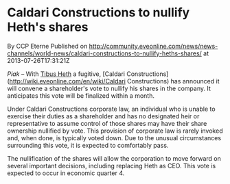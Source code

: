# Caldari Constructions to nullify Heth's shares
By CCP Eterne
Published on http://community.eveonline.com/news/news-channels/world-news/caldari-constructions-to-nullify-heths-shares/ at 2013-07-26T17:31:21Z

_Piak –_ With [Tibus Heth](http://wiki.eveonline.com/en/wiki/) a fugitive, [Caldari Constructions](http://wiki.eveonline.com/en/wiki/Caldari Constructions) has announced it will convene a shareholder's vote to nullify his shares in the company. It anticipates this vote will be finalized within a month.

Under Caldari Constructions corporate law, an individual who is unable to exercise their duties as a shareholder and has no designated heir or representative to assume control of those shares may have their share ownership nullified by vote. This provision of corporate law is rarely invoked and, when done, is typically voted down. Due to the unusual circumstances surrounding this vote, it is expected to comfortably pass.

The nullification of the shares will allow the corporation to move forward on several important decisions, including replacing Heth as CEO. This vote is expected to occur in economic quarter 4.

